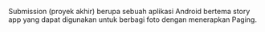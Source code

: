 Submission (proyek akhir) berupa sebuah aplikasi Android bertema story app yang dapat digunakan untuk berbagi foto dengan menerapkan Paging.
